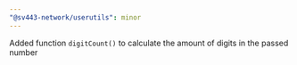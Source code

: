```yaml
---
"@sv443-network/userutils": minor
---
```


Added function `digitCount()` to calculate the amount of digits in the passed number
